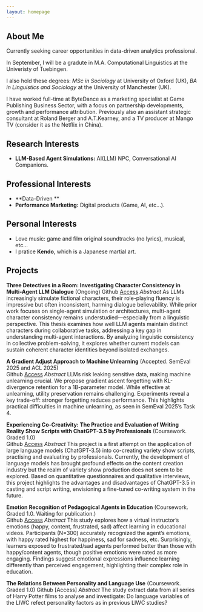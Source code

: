 ```yaml
---
layout: homepage
---
```


## About Me

Currently seeking career opportunities in data-driven analytics professional.

In September, I will be a gradute in M.A. Computational Linguistics at the Univeristy of Tuebingen. <br>

I also hold these degrees: _MSc in Sociology_ at University of Oxford (UK), 
_BA in Linguistics and Sociology_ at the University of Manchester (UK). <br>

I have worked full-time at ByteDance as a marketing specialist at Game Publishing Business Sector, with a focus on partnership developments, growth and performance attribution. Previously also an assistant strategic consultant at Roland Berger and A.T.Kearney, and a TV producer at Mango TV (consider it as the Netflix in China). 

## Research Interests

- **LLM-Based Agent Simulations:**  AI(LLM) NPC, Conversational AI Companions.

## Professional Interests

- **Data-Driven **
- **Performance Marketing:** Digital products (Game, AI, etc...).

## Personal Interests

- Love music: game and film original soundtracks (no lyrics), musical, etc...
- I pratice **Kendo**, which is a Japanese martial art.

## Projects

**Three Detectives in a Room: Investigating Character Consistency in Multi-Agent LLM Dialogue** (Ongoing)
Github [Access](https://github.com/devychen/detective_sim)
*Abstract* As LLMs increasingly simulate fictional characters, their role-playing fluency is impressive but often inconsistent, harming dialogue believability. While prior work focuses on single-agent simulation or architectures, multi-agent character consistency remains understudied—especially from a linguistic perspective. This thesis examines how well LLM agents maintain distinct characters during collaborative tasks, addressing a key gap in understanding multi-agent interactions. By analyzing linguistic consistency in collective problem-solving, it explores whether current models can sustain coherent character identities beyond isolated exchanges.

**A Gradient Adjust Approach to Machine Unlearning** (Accepted. SemEval 2025 and ACL 2025)  
Github [Access](https://github.com/devychen/SemEval2025_Task4_NEKO) 
*Abstract* LLMs risk leaking sensitive data, making machine unlearning crucial. We propose gradient ascent forgetting with KL-divergence retention for a 1B-parameter model. While effective at unlearning, utility preservation remains challenging. Experiments reveal a key trade-off: stronger forgetting reduces performance. This highlights practical difficulties in machine unlearning, as seen in SemEval 2025’s Task 4.

**Experiencing Co-Creativity: The Practice and Evaluation of Writing Reality Show Scripts with ChatGPT-3.5 by Professionals** (Coursework. Graded 1.0)  
Github [Access](https://github.com/devychen/Course_LLM_Implications)
*Abstract* This project is a first attempt on the application of large language models (ChatGPT-3.5) into co-creating variety show scripts, practising and evaluating by professionals. Currently, the development of language models has brought profound effects on the content creation industry but the realm of variety show production does not seem to be explored. Based on quantitative questionnaires and qualitative interviews, this project highlights the advantages and disadvantages of ChatGPT-3.5 in casting and script writing, envisioning a fine-tuned co-writing system in the future.


**Emotion Recognition of Pedagogical Agents in Education** (Coursework. Graded 1.0. Waiting for publication.)  
Github [Access](https://github.com/devychen/Pedagogical_Agents_2023)
*Abstract* This study explores how a virtual instructor’s emotions (happy, content, frustrated, sad) affect learning in educational videos. Participants (N=300) accurately recognized the agent’s emotions, with happy rated highest for happiness, sad for sadness, etc. Surprisingly, learners exposed to frustrated/sad agents performed better than those with happy/content agents, though positive emotions were rated as more engaging. Findings suggest emotional expressions influence learning differently than perceived engagement, highlighting their complex role in education.


**The Relations Between Personality and Language Use** (Coursework. Graded 1.0)
Github [Access]
*Abstract* 
The study extract data from all series of Harry Potter films to analyse and investigate: Do language variables of the LIWC refect personality factors as in previous LIWC studies?

<!-- 
{% include_relative _includes/publications.md %}

{% include_relative _includes/services.md %} -->
